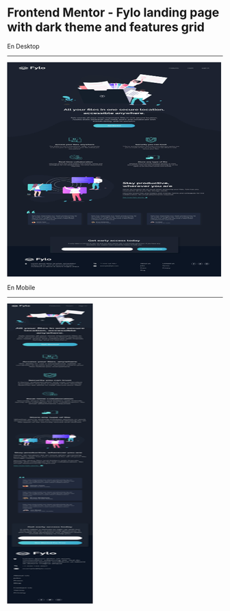 # Frontend Mentor - Fylo landing page with dark theme and features grid

En Desktop
<hr>
   <img height="500"  width="500" src="https://github.com/M4rcell/Landing-page-fylo-dark/blob/master/design/desktop-design.jpg" alt=""> 
 
En Mobile
<hr>
<img height="700"  width="200" src="https://github.com/M4rcell/Landing-page-fylo-dark/blob/master/design/mobile-design.jpg" alt="">

